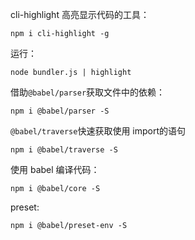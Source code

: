 
cli-highlight 高亮显示代码的工具： 
```shell
npm i cli-highlight -g
```

运行： 
```
node bundler.js | highlight
```

借助`@babel/parser`获取文件中的依赖：
```shell
npm i @babel/parser -S
```

`@babel/traverse`快速获取使用 import的语句
```
npm i @babel/traverse -S
```

使用 babel 编译代码：
```
npm i @babel/core -S
```

preset:
```
npm i @babel/preset-env -S
```